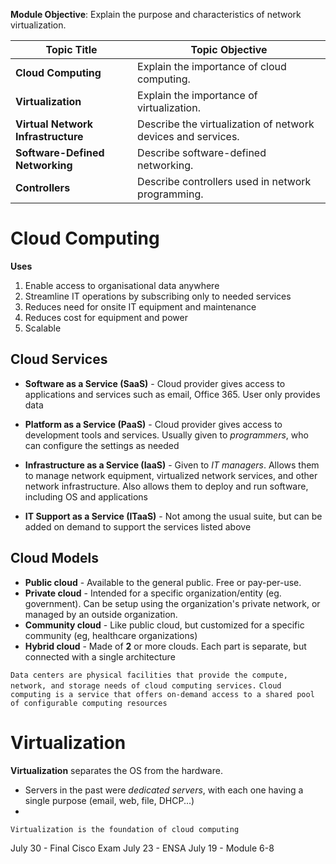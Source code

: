 **Module Objective**: Explain the purpose and characteristics of network virtualization.

| **Topic Title**                    | **Topic Objective**                                          |
| ---------------------------------- | ------------------------------------------------------------ |
| **Cloud Computing**                | Explain the importance of cloud computing.                   |
| **Virtualization**                 | Explain the importance of virtualization.                    |
| **Virtual Network Infrastructure** | Describe the virtualization of network devices and services. |
| **Software-Defined Networking**    | Describe software-defined networking.                        |
| **Controllers**                    | Describe controllers used in network programming.            |
# Cloud Computing
**Uses**
1. Enable access to organisational data anywhere
2. Streamline IT operations by subscribing only to needed services
3. Reduces need for onsite IT equipment and maintenance
4. Reduces cost for equipment and power
5. Scalable

## Cloud Services
- **Software as a Service (SaaS)** - Cloud provider gives access to applications and services such as email, Office 365. User only provides data

- **Platform as a Service (PaaS)** - Cloud provider gives access to development tools and services. Usually given to *programmers*, who can configure the settings as needed

- **Infrastructure as a Service (IaaS)** - Given to *IT managers*. Allows them to manage network equipment, virtualized network services, and other network infrastructure. Also allows them to deploy and run software, including OS and applications

- **IT Support as a Service (ITaaS)** - Not among the usual suite, but can be added on demand to support the services listed above

## Cloud Models
- **Public cloud** - Available to the general public. Free or pay-per-use.
- **Private cloud** - Intended for a specific organization/entity (eg. government). Can be setup using the organization's private network, or managed by an outside organization.
- **Community cloud** - Like public cloud, but customized for a specific community (eg, healthcare organizations)
- **Hybrid cloud** - Made of **2** or more clouds. Each part is separate, but connected with a single architecture

`Data centers are physical facilities that provide the compute, network, and storage needs of cloud computing services.`
`Cloud computing is a service that offers on-demand access to a shared pool of configurable computing resources`


# Virtualization
**Virtualization** separates the OS from the hardware. 
- Servers in the past were *dedicated servers*, with each one having a single purpose (email, web, file, DHCP...)
- 

`Virtualization is the foundation of cloud computing`

July 30 - Final Cisco Exam
July 23 - ENSA
July 19 - Module 6-8